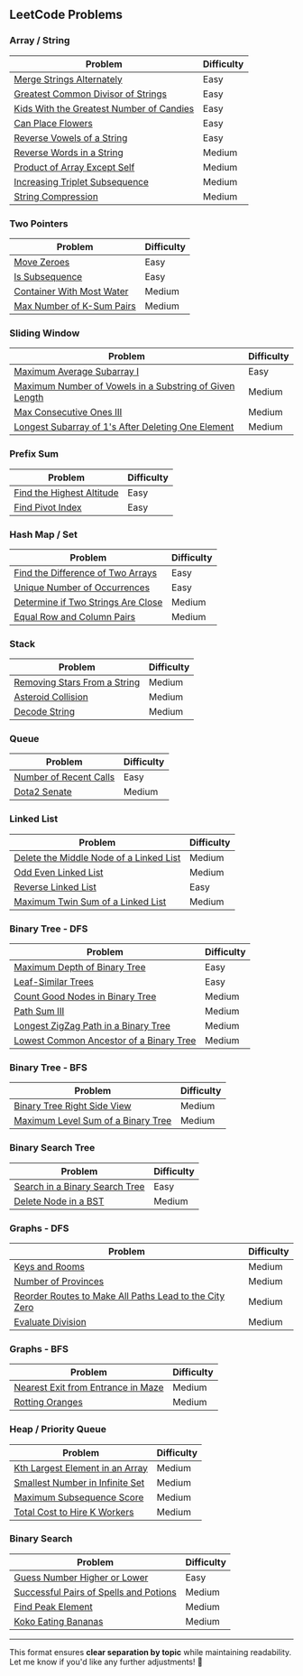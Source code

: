 ## LeetCode Problems

### Array / String
| Problem | Difficulty |
|---------|------------|
| [Merge Strings Alternately](https://leetcode.com/problems/merge-strings-alternately/) | Easy |
| [Greatest Common Divisor of Strings](https://leetcode.com/problems/greatest-common-divisor-of-strings/) | Easy |
| [Kids With the Greatest Number of Candies](https://leetcode.com/problems/kids-with-the-greatest-number-of-candies/) | Easy |
| [Can Place Flowers](https://leetcode.com/problems/can-place-flowers/) | Easy |
| [Reverse Vowels of a String](https://leetcode.com/problems/reverse-vowels-of-a-string/) | Easy |
| [Reverse Words in a String](https://leetcode.com/problems/reverse-words-in-a-string/) | Medium |
| [Product of Array Except Self](https://leetcode.com/problems/product-of-array-except-self/) | Medium |
| [Increasing Triplet Subsequence](https://leetcode.com/problems/increasing-triplet-subsequence/) | Medium |
| [String Compression](https://leetcode.com/problems/string-compression/) | Medium |

### Two Pointers
| Problem | Difficulty |
|---------|------------|
| [Move Zeroes](https://leetcode.com/problems/move-zeroes/) | Easy |
| [Is Subsequence](https://leetcode.com/problems/is-subsequence/) | Easy |
| [Container With Most Water](https://leetcode.com/problems/container-with-most-water/) | Medium |
| [Max Number of K-Sum Pairs](https://leetcode.com/problems/max-number-of-k-sum-pairs/) | Medium |

### Sliding Window
| Problem | Difficulty |
|---------|------------|
| [Maximum Average Subarray I](https://leetcode.com/problems/maximum-average-subarray-i/) | Easy |
| [Maximum Number of Vowels in a Substring of Given Length](https://leetcode.com/problems/maximum-number-of-vowels-in-a-substring-of-given-length/) | Medium |
| [Max Consecutive Ones III](https://leetcode.com/problems/max-consecutive-ones-iii/) | Medium |
| [Longest Subarray of 1's After Deleting One Element](https://leetcode.com/problems/longest-subarray-of-1s-after-deleting-one-element/) | Medium |

### Prefix Sum
| Problem | Difficulty |
|---------|------------|
| [Find the Highest Altitude](https://leetcode.com/problems/find-the-highest-altitude/) | Easy |
| [Find Pivot Index](https://leetcode.com/problems/find-pivot-index/) | Easy |

### Hash Map / Set
| Problem | Difficulty |
|---------|------------|
| [Find the Difference of Two Arrays](https://leetcode.com/problems/find-the-difference-of-two-arrays/) | Easy |
| [Unique Number of Occurrences](https://leetcode.com/problems/unique-number-of-occurrences/) | Easy |
| [Determine if Two Strings Are Close](https://leetcode.com/problems/determine-if-two-strings-are-close/) | Medium |
| [Equal Row and Column Pairs](https://leetcode.com/problems/equal-row-and-column-pairs/) | Medium |

### Stack
| Problem | Difficulty |
|---------|------------|
| [Removing Stars From a String](https://leetcode.com/problems/removing-stars-from-a-string/) | Medium |
| [Asteroid Collision](https://leetcode.com/problems/asteroid-collision/) | Medium |
| [Decode String](https://leetcode.com/problems/decode-string/) | Medium |

### Queue
| Problem | Difficulty |
|---------|------------|
| [Number of Recent Calls](https://leetcode.com/problems/number-of-recent-calls/) | Easy |
| [Dota2 Senate](https://leetcode.com/problems/dota2-senate/) | Medium |

### Linked List
| Problem | Difficulty |
|---------|------------|
| [Delete the Middle Node of a Linked List](https://leetcode.com/problems/delete-the-middle-node-of-a-linked-list/) | Medium |
| [Odd Even Linked List](https://leetcode.com/problems/odd-even-linked-list/) | Medium |
| [Reverse Linked List](https://leetcode.com/problems/reverse-linked-list/) | Easy |
| [Maximum Twin Sum of a Linked List](https://leetcode.com/problems/maximum-twin-sum-of-a-linked-list/) | Medium |

### Binary Tree - DFS
| Problem | Difficulty |
|---------|------------|
| [Maximum Depth of Binary Tree](https://leetcode.com/problems/maximum-depth-of-binary-tree/) | Easy |
| [Leaf-Similar Trees](https://leetcode.com/problems/leaf-similar-trees/) | Easy |
| [Count Good Nodes in Binary Tree](https://leetcode.com/problems/count-good-nodes-in-binary-tree/) | Medium |
| [Path Sum III](https://leetcode.com/problems/path-sum-iii/) | Medium |
| [Longest ZigZag Path in a Binary Tree](https://leetcode.com/problems/longest-zigzag-path-in-a-binary-tree/) | Medium |
| [Lowest Common Ancestor of a Binary Tree](https://leetcode.com/problems/lowest-common-ancestor-of-a-binary-tree/) | Medium |

### Binary Tree - BFS
| Problem | Difficulty |
|---------|------------|
| [Binary Tree Right Side View](https://leetcode.com/problems/binary-tree-right-side-view/) | Medium |
| [Maximum Level Sum of a Binary Tree](https://leetcode.com/problems/maximum-level-sum-of-a-binary-tree/) | Medium |

### Binary Search Tree
| Problem | Difficulty |
|---------|------------|
| [Search in a Binary Search Tree](https://leetcode.com/problems/search-in-a-binary-search-tree/) | Easy |
| [Delete Node in a BST](https://leetcode.com/problems/delete-node-in-a-bst/) | Medium |

### Graphs - DFS
| Problem | Difficulty |
|---------|------------|
| [Keys and Rooms](https://leetcode.com/problems/keys-and-rooms/) | Medium |
| [Number of Provinces](https://leetcode.com/problems/number-of-provinces/) | Medium |
| [Reorder Routes to Make All Paths Lead to the City Zero](https://leetcode.com/problems/reorder-routes-to-make-all-paths-lead-to-the-city-zero/) | Medium |
| [Evaluate Division](https://leetcode.com/problems/evaluate-division/) | Medium |

### Graphs - BFS
| Problem | Difficulty |
|---------|------------|
| [Nearest Exit from Entrance in Maze](https://leetcode.com/problems/nearest-exit-from-entrance-in-maze/) | Medium |
| [Rotting Oranges](https://leetcode.com/problems/rotting-oranges/) | Medium |

### Heap / Priority Queue
| Problem | Difficulty |
|---------|------------|
| [Kth Largest Element in an Array](https://leetcode.com/problems/kth-largest-element-in-an-array/) | Medium |
| [Smallest Number in Infinite Set](https://leetcode.com/problems/smallest-number-in-infinite-set/) | Medium |
| [Maximum Subsequence Score](https://leetcode.com/problems/maximum-subsequence-score/) | Medium |
| [Total Cost to Hire K Workers](https://leetcode.com/problems/total-cost-to-hire-k-workers/) | Medium |

### Binary Search
| Problem | Difficulty |
|---------|------------|
| [Guess Number Higher or Lower](https://leetcode.com/problems/guess-number-higher-or-lower/) | Easy |
| [Successful Pairs of Spells and Potions](https://leetcode.com/problems/successful-pairs-of-spells-and-potions/) | Medium |
| [Find Peak Element](https://leetcode.com/problems/find-peak-element/) | Medium |
| [Koko Eating Bananas](https://leetcode.com/problems/koko-eating-bananas/) | Medium |

---

This format ensures **clear separation by topic** while maintaining readability. Let me know if you'd like any further adjustments! 🚀
